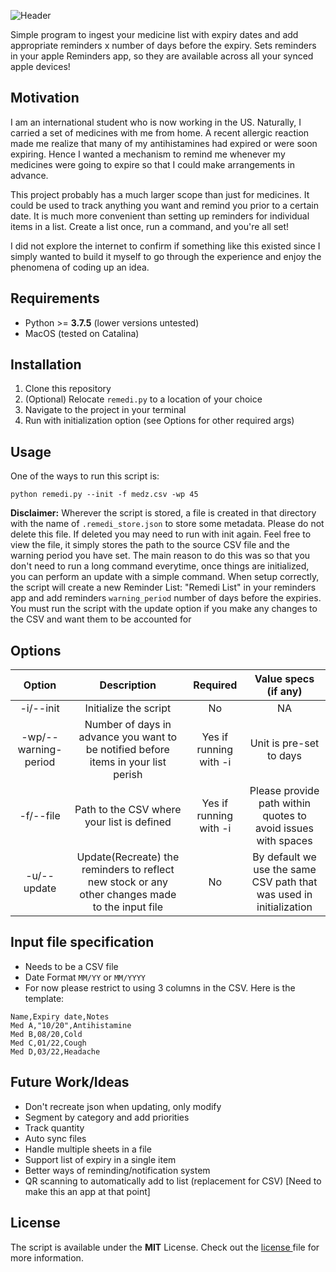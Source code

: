 ![Header](.resources/remedi-hero.png)

Simple program to ingest your medicine list with expiry dates and add appropriate reminders x number of days before the expiry. Sets reminders in your apple Reminders app, so they are available across all your synced apple devices!

## Motivation
I am an international student who is now working in the US. Naturally, I carried a set of medicines with me from home. A recent allergic reaction made me realize that many of my antihistamines had expired or were soon expiring. Hence I wanted a mechanism to remind me whenever my medicines were going to expire so that I could make arrangements in advance.

This project probably has a much larger scope than just for medicines. It could be used to track anything you want and remind you prior to a certain date. It is much more convenient than setting up reminders for individual items in a list. Create a list once, run a command, and you're all set!

I did not explore the internet to confirm if something like this existed since I simply wanted to build it myself to go through the experience and enjoy the phenomena of coding up an idea.

## Requirements
- Python >= **3.7.5** (lower versions untested)
- MacOS (tested on Catalina)

## Installation
1. Clone this repository
2. (Optional) Relocate ```remedi.py``` to a location of your choice
3. Navigate to the project in your terminal
4. Run with initialization option (see Options for other required args)

## Usage
One of the ways to run this script is:
```
python remedi.py --init -f medz.csv -wp 45
```
**Disclaimer:** Wherever the script is stored, a file is created in that directory with the name of ```.remedi_store.json``` to store some metadata. Please do not delete this file. If deleted you may need to run with init again. Feel free to view the  file, it simply stores the path to the source CSV file and the warning period you have set. The main reason to do this was so that you don't need to run a long command everytime, once things are initialized, you can perform an update with a simple command.
When setup correctly, the script will create a new Reminder List: "Remedi List" in your reminders app and add reminders ```warning_period``` number of days before the expiries. You must run the script with the update option if you make any changes to the CSV and want them to be accounted for


## Options
| Option | Description| Required |  Value specs (if any) |
|:-------------:|:-------------:|:-------------:|:-------------:|
| -i/--init |  Initialize the script | No | NA |
| -wp/--warning-period  | Number of days in advance you want to be notified before items in your list perish | Yes if running with -i | Unit is pre-set to days|
| -f/--file | Path to the CSV where your list is defined | Yes if running with -i | Please provide path within quotes to avoid issues with spaces|
| -u/--update | Update(Recreate) the reminders to reflect new stock or any other changes made to the input file | No | By default we use the same CSV path that was used in initialization |


## Input file specification
- Needs to be a CSV file
- Date Format ```MM/YY``` or ```MM/YYYY```
- For now please restrict to using 3 columns in the CSV. Here is the template:
```csv
Name,Expiry date,Notes
Med A,"10/20",Antihistamine
Med B,08/20,Cold
Med C,01/22,Cough
Med D,03/22,Headache
```

## Future Work/Ideas
- Don't recreate json when updating, only modify
- Segment by category and add priorities
- Track quantity
- Auto sync files
- Handle multiple sheets in a file
- Support list of expiry in a single item
- Better ways of reminding/notification system
- QR scanning to automatically add to list (replacement for CSV) [Need to make this an app at that point]

## License
 The script is available under the **MIT** License. Check out the [license ](https://github.com/vedantpuri/remedi/blob/master/LICENSE.md) file for more information.
